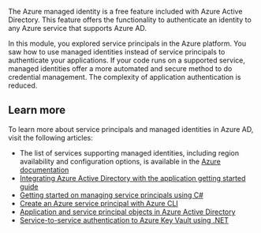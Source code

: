 The Azure managed identity is a free feature included with Azure Active Directory. This feature offers the functionality to authenticate an identity to any Azure service that supports Azure AD.

In this module, you explored service principals in the Azure platform. You saw how to use managed identities instead of service principals to authenticate your applications. If your code runs on a supported service, managed identities offer a more automated and secure method to do credential management. The complexity of application authentication is reduced.

## Learn more

To learn more about service principals and managed identities in Azure AD, visit the following articles:

- The list of services supporting managed identities, including region availability and configuration options, is available in the [Azure documentation](https://docs.microsoft.com/azure/active-directory/managed-identities-azure-resources/services-support-managed-identities)
- [Integrating Azure Active Directory with the application getting started guide](https://docs.microsoft.com/azure/active-directory/manage-apps/plan-an-application-integration)
- [Getting started on managing service principals using C#](https://azure.microsoft.com/resources/samples/aad-dotnet-manage-service-principals/)
- [Create an Azure service principal with Azure CLI](https://docs.microsoft.com/cli/azure/create-an-azure-service-principal-azure-cli?view=azure-cli-latest)
- [Application and service principal objects in Azure Active Directory](https://docs.microsoft.com/azure/active-directory/develop/app-objects-and-service-principals)
- [Service-to-service authentication to Azure Key Vault using .NET](https://docs.microsoft.com/azure/key-vault/service-to-service-authentication)